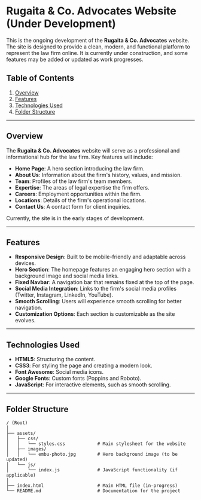 # Rugaita & Co. Advocates Website (Under Development)

This is the ongoing development of the **Rugaita & Co. Advocates** website. The site is designed to provide a clean, modern, and functional platform to represent the law firm online. It is currently under construction, and some features may be added or updated as work progresses.

## Table of Contents

1. [Overview](#overview)
2. [Features](#features)
3. [Technologies Used](#technologies-used)
4. [Folder Structure](#folder-structure)

---

## Overview

The **Rugaita & Co. Advocates** website will serve as a professional and informational hub for the law firm. Key features will include:

- **Home Page**: A hero section introducing the law firm.
- **About Us**: Information about the firm's history, values, and mission.
- **Team**: Profiles of the law firm's team members.
- **Expertise**: The areas of legal expertise the firm offers.
- **Careers**: Employment opportunities within the firm.
- **Locations**: Details of the firm's operational locations.
- **Contact Us**: A contact form for client inquiries.

Currently, the site is in the early stages of development.

---

## Features

- **Responsive Design**: Built to be mobile-friendly and adaptable across devices.
- **Hero Section**: The homepage features an engaging hero section with a background image and social media links.
- **Fixed Navbar**: A navigation bar that remains fixed at the top of the page.
- **Social Media Integration**: Links to the firm's social media profiles (Twitter, Instagram, LinkedIn, YouTube).
- **Smooth Scrolling**: Users will experience smooth scrolling for better navigation.
- **Customization Options**: Each section is customizable as the site evolves.

---

## Technologies Used

- **HTML5**: Structuring the content.
- **CSS3**: For styling the page and creating a modern look.
- **Font Awesome**: Social media icons.
- **Google Fonts**: Custom fonts (Poppins and Roboto).
- **JavaScript**: For interactive elements, such as smooth scrolling.

---

## Folder Structure

```plaintext
/ (Root)
│
├── assets/
│   ├── css/
│   │   └── styles.css            # Main stylesheet for the website
│   ├── images/
│   │   └── embu-photo.jpg        # Hero background image (to be updated)
│   └── js/
│       └── index.js              # JavaScript functionality (if applicable)
│
├── index.html                    # Main HTML file (in-progress)
└── README.md                     # Documentation for the project
